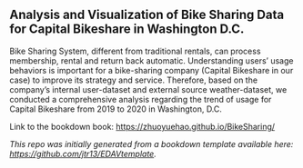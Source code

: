 ## Analysis and Visualization of Bike Sharing Data for Capital Bikeshare in Washington D.C.

Bike Sharing System, different from traditional rentals, can process membership, rental and return back automatic. Understanding users’ usage behaviors is important for a bike-sharing company (Capital Bikeshare in our case) to improve its strategy and service. Therefore, based on the company’s internal user-dataset and external source weather-dataset, we conducted a comprehensive analysis regarding the trend of usage for Capital Bikeshare from 2019 to 2020 in Washington, D.C.

Link to the bookdown book:
https://zhuoyuehao.github.io/BikeSharing/

*This repo was initially generated from a bookdown template available here: https://github.com/jtr13/EDAVtemplate.*	




